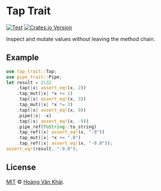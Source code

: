 # Tap Trait

[![Test](https://github.com/KSXGitHub/tap-trait/workflows/Test/badge.svg)](https://github.com/KSXGitHub/tap-trait/actions?query=workflow%3ATest)
[![Crates.io Version](https://img.shields.io/crates/v/tap-trait?logo=rust)](https://crates.io/crates/tap-trait)

Inspect and mutate values without leaving the method chain.

## Example

```rust
use tap_trait::Tap;
use pipe_trait::Pipe;
let result = 2i32
    .tap(|x| assert_eq!(x, 2))
    .tap_mut(|x| *x += 1)
    .tap(|x| assert_eq!(x, 3))
    .tap_mut(|x| *x *= 3)
    .tap(|x| assert_eq!(x, 9))
    .pipe(|x| -x)
    .tap(|x| assert_eq!(x, -9))
    .pipe_ref(ToString::to_string)
    .tap_ref(|x| assert_eq!(x, "-9"))
    .tap_mut(|x| *x += ".0")
    .tap_ref(|x| assert_eq!(x, "-9.0"));
assert_eq!(result, "-9.0");
```

## License

[MIT](https://git.io/J4otf) © [Hoàng Văn Khải](https://ksxgithub.github.io/).
